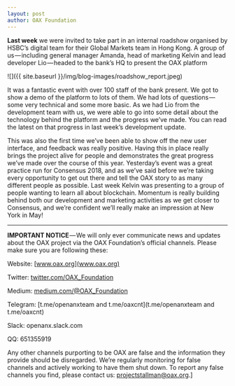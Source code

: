 ```yaml
---
layout: post
author: OAX Foundation
---
```

**Last week** we were invited to take part in an internal roadshow organised by HSBC’s digital team for their Global Markets team in Hong Kong. A group of us — including general manager Amanda, head of marketing Kelvin and lead developer Lio — headed to the bank’s HQ to present the OAX platform

![]({{ site.baseurl }}/img/blog-images/roadshow_report.jpeg)

It was a fantastic event with over 100 staff of the bank present. We got to show a demo of the platform to lots of them. We had lots of questions — some very technical and some more basic. As we had Lio from the development team with us, we were able to go into some detail about the technology behind the platform and the progress we’ve made. You can read the latest on that progress in last week’s development update.

This was also the first time we’ve been able to show off the new user interface, and feedback was really positive. Having this in place really brings the project alive for people and demonstrates the great progress we’ve made over the course of this year. Yesterday’s event was a great practice run for Consensus 2018, and as we’ve said before we’re taking every opportunity to get out there and tell the OAX story to as many different people as possible. Last week Kelvin was presenting to a group of people wanting to learn all about blockchain. Momentum is really building behind both our development and marketing activities as we get closer to Consensus, and we’re confident we’ll really make an impression at New York in May!

---

**IMPORTANT NOTICE** — We will only ever communicate news and updates about the OAX project via the OAX Foundation’s official channels. Please make sure you are following these:

Website: [www.oax.org](www.oax.org)

Twitter: [twitter.com/OAX_Foundation](twitter.com/OAX_Foundation)

Medium: [medium.com/@OAX_Foundation](medium.com/@OAX_Foundation)

Telegram: [t.me/openanxteam and t.me/oaxcnt](t.me/openanxteam and t.me/oaxcnt)

Slack: openanx.slack.com

QQ: 651355919

Any other channels purporting to be OAX are false and the information they provide should be disregarded. We’re regularly monitoring for false channels and actively working to have them shut down. To report any false channels you find, please contact us: [projectstallman@oax.org](projectstallman@oax.org).]
